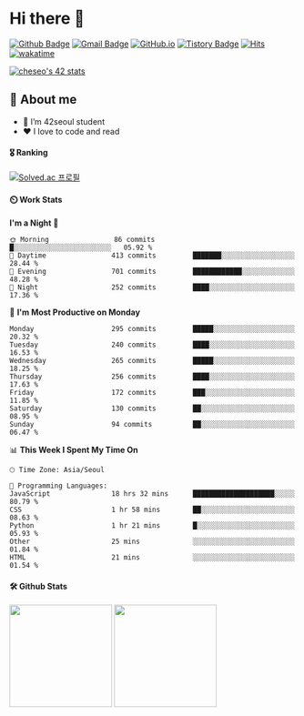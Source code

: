# Hi there 👋

[![Github Badge](https://img.shields.io/badge/-veggie--garden-grey?style=flat&logo=github&logoColor=white&link=https://github.com/veggie-garden/)](https://www.github.com/veggie-garden/) 
[![Gmail Badge](https://img.shields.io/badge/-devcseo@gmail.com-c14438?style=flat&logo=Gmail&logoColor=white&link=mailto:devcseo@gmail.com)](mailto:devcseo@gmail.com) 
[![GitHub.io](https://img.shields.io/badge/GitHub.io-orange?style=flat&logoColor=white)](https://veggie-garden.github.io/)
[![Tistory Badge](https://img.shields.io/badge/Tech%20Blog-yellow?style=flat&logoColor=white)](https://veggie-garden.tistory.com/)
[![Hits](https://hits.seeyoufarm.com/api/count/incr/badge.svg?url=https%3A%2F%2Fgithub.com%2Fgjbae1212%2Fhit-counter&count_bg=%2379C83D&title_bg=%23555555&icon=&icon_color=%23E7E7E7&title=visited&edge_flat=false)](https://github.com/veggie-garden)
[![wakatime](https://wakatime.com/badge/user/4d52d940-efc7-4eda-bca8-afb77a6dfa02.svg)](https://wakatime.com/@4d52d940-efc7-4eda-bca8-afb77a6dfa02)
<!-- [![Portfolio Badge](https://img.shields.io/badge/portfolio-web-blue?style=flat&link=https://github.com/veggie-garden/)](https://github.com/veggie-garden/)  -->
[![cheseo's 42 stats](https://badge42.vercel.app/api/v2/cl60mftnf000609mv65leer9m/stats?cursusId=21&coalitionId=86)](https://github.com/JaeSeoKim/badge42)

## 💬 About me
- 🌱 I’m 42seoul student
- ❤️ I love to code and read
<!-- - ⚡ Fun fact: I can sleep more than 12 hours straight -->

#### 🎖️ Ranking
[![Solved.ac 프로필](http://mazassumnida.wtf/api/v2/generate_badge?boj=mm9176715)](https://www.acmicpc.net/user/mm9176715)

#### ⏲️ Work Stats
<!-- [![veggie's wakatime stats](https://github-readme-stats.vercel.app/api/wakatime?username=veggie_garden)](https://wakatime.com/@veggie_garden) -->

<!--START_SECTION:waka-->
**I'm a Night 🦉** 

```text
🌞 Morning                86 commits          █░░░░░░░░░░░░░░░░░░░░░░░░   05.92 % 
🌆 Daytime                413 commits         ███████░░░░░░░░░░░░░░░░░░   28.44 % 
🌃 Evening                701 commits         ████████████░░░░░░░░░░░░░   48.28 % 
🌙 Night                  252 commits         ████░░░░░░░░░░░░░░░░░░░░░   17.36 % 
```
📅 **I'm Most Productive on Monday** 

```text
Monday                   295 commits         █████░░░░░░░░░░░░░░░░░░░░   20.32 % 
Tuesday                  240 commits         ████░░░░░░░░░░░░░░░░░░░░░   16.53 % 
Wednesday                265 commits         █████░░░░░░░░░░░░░░░░░░░░   18.25 % 
Thursday                 256 commits         ████░░░░░░░░░░░░░░░░░░░░░   17.63 % 
Friday                   172 commits         ███░░░░░░░░░░░░░░░░░░░░░░   11.85 % 
Saturday                 130 commits         ██░░░░░░░░░░░░░░░░░░░░░░░   08.95 % 
Sunday                   94 commits          ██░░░░░░░░░░░░░░░░░░░░░░░   06.47 % 
```


📊 **This Week I Spent My Time On** 

```text
🕑︎ Time Zone: Asia/Seoul

💬 Programming Languages: 
JavaScript               18 hrs 32 mins      ████████████████████░░░░░   80.79 % 
CSS                      1 hr 58 mins        ██░░░░░░░░░░░░░░░░░░░░░░░   08.63 % 
Python                   1 hr 21 mins        █░░░░░░░░░░░░░░░░░░░░░░░░   05.93 % 
Other                    25 mins             ░░░░░░░░░░░░░░░░░░░░░░░░░   01.84 % 
HTML                     21 mins             ░░░░░░░░░░░░░░░░░░░░░░░░░   01.54 % 
```


<!--END_SECTION:waka-->

#### 🛠️ Github Stats
<p>
  <img height="180em" src="https://github-readme-stats-veggie-garden.vercel.app/api?username=veggie-garden&show_icons=true&include_all_commits=true&bg_color=30,e96443,904e95&title_color=fff&text_color=fff">
  <img height="180em" src="https://github-readme-stats-veggie-garden.vercel.app/api/top-langs/?username=veggie-garden&layout=compact&bg_color=30,e96443,904e95&title_color=fff&text_color=fff">
</p>
<!-- [![Github stats](https://github-readme-stats.vercel.app/api?username=veggie-garden&show_icons=true&include_all_commits=true&bg_color=30,e96443,904e95&title_color=fff&text_color=fff)](https://github.com/veggie-garden/github-readme-stats) 
[![Top Langs](https://github-readme-stats.vercel.app/api/top-langs/?username=veggie-garden&layout=compact&bg_color=30,e96443,904e95&title_color=fff&text_color=fff)](https://github.com/veggie-garden/github-readme-stats)   -->

<!--
**veggie-garden/veggie-garden** is a ✨ _special_ ✨ repository because its `README.md` (this file) appears on your GitHub profile.

Here are some ideas to get you started:

- 🔭 I’m currently working on ...
- 🌱 I’m currently learning ...
- 👯 I’m looking to collaborate on ...
- 🤔 I’m looking for help with ...
- 💬 Ask me about ...
- 📫 How to reach me: ...
- 😄 Pronouns: ...
- ⚡ Fun fact: ...
-->
